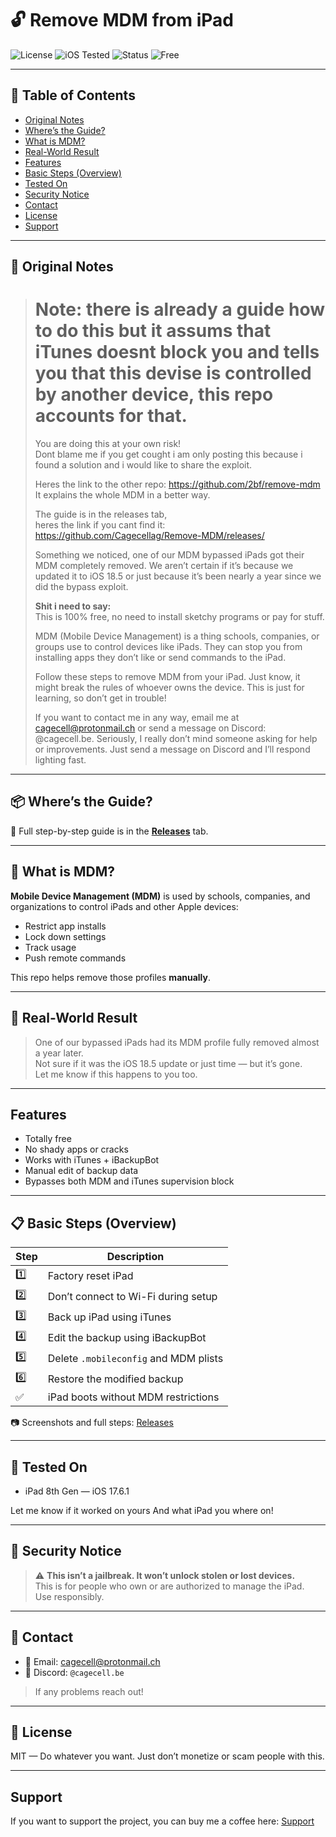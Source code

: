 # 🔓 Remove MDM from iPad

![License](https://img.shields.io/badge/license-MIT-green.svg)
![iOS Tested](https://img.shields.io/badge/iOS-17.6.1--18.5-blue)
![Status](https://img.shields.io/badge/status-Working-success)
![Free](https://img.shields.io/badge/100%25-Free-brightgreen)

---

## 📖 Table of Contents

- [Original Notes](#-original-notes)
- [Where’s the Guide?](#-wheres-the-guide)
- [What is MDM?](#-what-is-mdm)
- [Real-World Result](#-real-world-result)
- [Features](#Features)
- [Basic Steps (Overview)](#-basic-steps-overview)
- [Tested On](#-tested-on)
- [Security Notice](#-security-notice)
- [Contact](#-contact)
- [License](#-license)
- [Support](#-support)

---

## 📝 Original Notes

> # Note: there is already a guide how to do this but it assums that iTunes doesnt block you and tells you that this devise is controlled by another device, this repo accounts for that.  
> You are doing this at your own risk!  
> Dont blame me if you get cought i am only posting this because i found a solution and i would like to share the exploit.  
>
> Heres the link to the other repo: https://github.com/2bf/remove-mdm  
> It explains the whole MDM in a better way.  
>
> The guide is in the releases tab,  
> heres the link if you cant find it: https://github.com/Cagecellag/Remove-MDM/releases/  
>
> Something we noticed, one of our MDM bypassed iPads got their MDM completely removed. We aren’t certain if it’s because we updated it to iOS 18.5 or just because it’s been nearly a year since we did the bypass exploit.  
>
> **Shit i need to say:**  
> This is 100% free, no need to install sketchy programs or pay for stuff.  
>
> MDM (Mobile Device Management) is a thing schools, companies, or groups use to control devices like iPads. They can stop you from installing apps they don’t like or send commands to the iPad.  
>
> Follow these steps to remove MDM from your iPad. Just know, it might break the rules of whoever owns the device. This is just for learning, so don’t get in trouble!  
>
> If you want to contact me in any way, email me at cagecell@protonmail.ch or send a message on Discord: @cagecell.be. Seriously, I really don’t mind someone asking for help or improvements. Just send a message on Discord and I’ll respond lighting fast.  

---

## 📦 Where’s the Guide?

📍 Full step-by-step guide is in the [**Releases**](https://github.com/Cagecellag/Remove-MDM/releases) tab.

---

## 🤔 What is MDM?

**Mobile Device Management (MDM)** is used by schools, companies, and organizations to control iPads and other Apple devices:

- Restrict app installs
- Lock down settings
- Track usage
- Push remote commands

This repo helps remove those profiles **manually**.

---

## 🧪 Real-World Result

> One of our bypassed iPads had its MDM profile fully removed almost a year later.  
> Not sure if it was the iOS 18.5 update or just time — but it’s gone.  
> Let me know if this happens to you too.

---

##  Features

-  Totally free
-  No shady apps or cracks
-  Works with iTunes + iBackupBot
-  Manual edit of backup data
-  Bypasses both MDM and iTunes supervision block

---

## 📋 Basic Steps (Overview)

| Step | Description |
|------|-------------|
| 1️⃣ | Factory reset iPad |
| 2️⃣ | Don’t connect to Wi-Fi during setup |
| 3️⃣ | Back up iPad using iTunes |
| 4️⃣ | Edit the backup using iBackupBot |
| 5️⃣ | Delete `.mobileconfig` and MDM plists |
| 6️⃣ | Restore the modified backup |
| ✅ | iPad boots without MDM restrictions |

📷 Screenshots and full steps: [Releases](https://github.com/Cagecellag/Remove-MDM/releases)

---

## 🧪 Tested On

- iPad 8th Gen — iOS 17.6.1    

Let me know if it worked on yours And what iPad you where on!

---

## 🔐 Security Notice

> ⚠️ **This isn’t a jailbreak. It won’t unlock stolen or lost devices.**  
> This is for people who own or are authorized to manage the iPad.  
> Use responsibly.

---

## 💬 Contact

- 📧 Email: [cagecell@protonmail.ch](mailto:cagecell@protonmail.ch)  
- 💬 Discord: `@cagecell.be`

> If any problems reach out!

---

## 📜 License

MIT — Do whatever you want. Just don’t monetize or scam people with this.

---

##  Support 
If you want to support the project, you can buy me a coffee here: [Support](https://ko-fi.com/realstmh)
